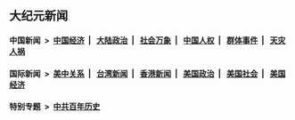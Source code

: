 ## 大纪元新闻

#### 中国新闻 &nbsp;>&nbsp; [中国经济](indexes/ncid283/README.md?10182045) &nbsp;| &nbsp; [大陆政治](indexes/ncid277/README.md?10182045) &nbsp;| &nbsp; [社会万象](indexes/ncid282/README.md?10182045) &nbsp;| &nbsp; [中国人权](indexes/ncid278/README.md?10182045) &nbsp;| &nbsp; [群体事件](indexes/ncid279/README.md?10182045) &nbsp;| &nbsp; [天灾人祸](indexes/ncid280/README.md?10182045)

#### 国际新闻 &nbsp;>&nbsp; [美中关系](indexes/nf1412576/README.md?10182045) &nbsp;| &nbsp; [台湾新闻](indexes/ncid1349361/README.md?10182045) &nbsp;| &nbsp; [香港新闻](indexes/ncid1349362/README.md?10182045) &nbsp;| &nbsp; [美国政治](indexes/ncid1078159/README.md?10182045) &nbsp;| &nbsp; [美国社会](indexes/ncid1078160/README.md?10182045) &nbsp;| &nbsp; [美国经济](indexes/ncid1078158/README.md?10182045)

#### 特别专题 &nbsp;>&nbsp; [中共百年历史](https://github.com/epoch-news/epoch-special/blob/master/README.md?10182045)  
